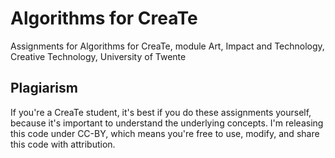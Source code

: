 # Algorithms for CreaTe

Assignments for Algorithms for CreaTe, module Art, Impact and Technology, Creative Technology, University of Twente

## Plagiarism

If you're a CreaTe student, it's best if you do these assignments yourself, because it's important to understand the underlying concepts. I'm releasing this code under CC-BY, which means you're free to use, modify, and share this code with attribution.